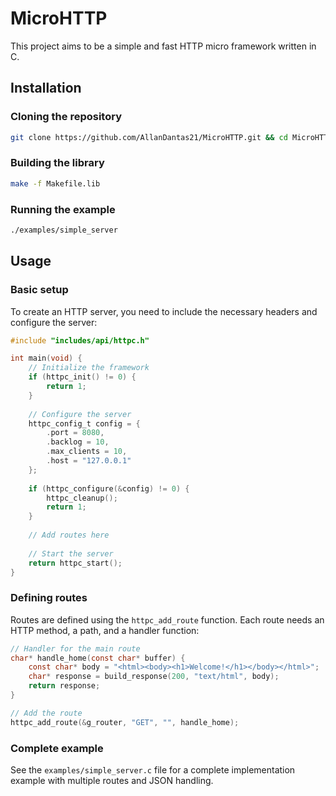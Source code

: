 # MicroHTTP

This project aims to be a simple and fast HTTP micro framework written in C.

## Installation

### Cloning the repository
```sh
git clone https://github.com/AllanDantas21/MicroHTTP.git && cd MicroHTTP
```

### Building the library
```sh
make -f Makefile.lib
```

### Running the example
```sh
./examples/simple_server
```

## Usage

### Basic setup

To create an HTTP server, you need to include the necessary headers and configure the server:

```c
#include "includes/api/httpc.h"

int main(void) {
    // Initialize the framework
    if (httpc_init() != 0) {
        return 1;
    }
    
    // Configure the server
    httpc_config_t config = {
        .port = 8080,
        .backlog = 10,
        .max_clients = 10,
        .host = "127.0.0.1"
    };
    
    if (httpc_configure(&config) != 0) {
        httpc_cleanup();
        return 1;
    }
    
    // Add routes here
    
    // Start the server
    return httpc_start();
}
```

### Defining routes

Routes are defined using the `httpc_add_route` function. Each route needs an HTTP method, a path, and a handler function:

```c
// Handler for the main route
char* handle_home(const char* buffer) {
    const char* body = "<html><body><h1>Welcome!</h1></body></html>";
    char* response = build_response(200, "text/html", body);
    return response;
}

// Add the route
httpc_add_route(&g_router, "GET", "", handle_home);
```

### Complete example

See the `examples/simple_server.c` file for a complete implementation example with multiple routes and JSON handling.

